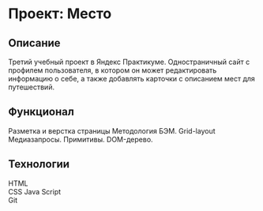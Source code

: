 # Проект: Место

## Описание
Третий учебный проект в Яндекс Практикуме. Одностраничный сайт с профилем пользователя, в котором он может редактировать информацию о себе, а также добавлять карточки с описанием мест для путешествий.

## Функционал
Разметка и верстка страницы
Методология БЭМ. 
Grid-layout    
Медиазапросы. 
Примитивы. 
DOM-дерево. 

## Технологии
HTML  
CSS
Java Script  
Git  
